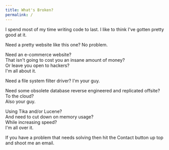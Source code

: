 ```yaml
---
title: What's Broken?
permalink: /
---
```


I spend most of my time writing code to last. I like to think I've gotten 
pretty good at it.

Need a pretty website like this one? No problem.

Need an e-commerce website?  
That isn't going to cost you an insane amount of money?  
Or leave you open to hackers?  
I'm all about it.

Need a file system filter driver? I'm your guy.

Need some obsolete database reverse engineered and replicated offsite?  
To the cloud?  
Also your guy. 

Using Tika and/or Lucene?  
And need to cut down on memory usage?  
While increasing speed?  
I'm all over it.

If you have a problem that needs solving then hit the Contact button up
top and shoot me an email. 
